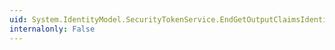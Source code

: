 ```yaml
---
uid: System.IdentityModel.SecurityTokenService.EndGetOutputClaimsIdentity(System.IAsyncResult)
internalonly: False
---
```

